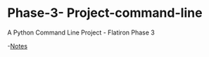 # Phase-3- Project-command-line
A Python Command Line Project - Flatiron Phase 3

-[Notes](.notes/notes.md)
